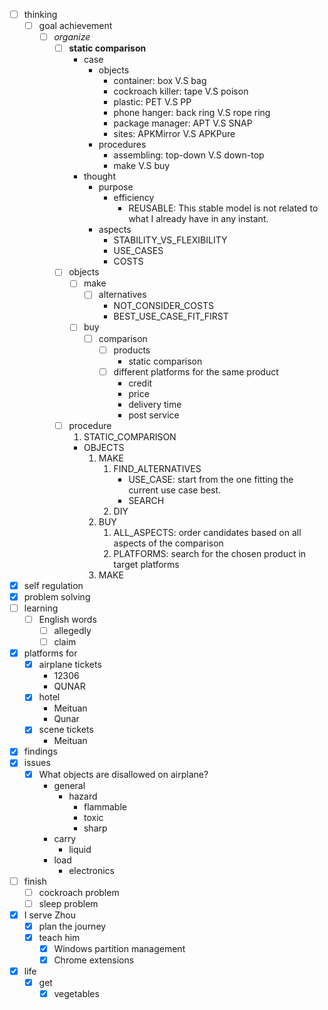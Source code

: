 - [ ] thinking
    - [ ] goal achievement
        - [ ] *organize*
            - [ ] **static comparison**
                - case
                    - objects
                        - container: box V.S bag
                        - cockroach killer: tape V.S poison
                        - plastic: PET V.S PP
                        - phone hanger: back ring V.S rope ring
                        - package manager: APT V.S SNAP
                        - sites: APKMirror V.S APKPure
                    - procedures
                        - assembling: top-down V.S down-top
                        - make V.S buy
                - thought
                    - purpose
                        - efficiency
                            - REUSABLE: This stable model is not related to what I already have in any instant.
                    - aspects
                        - STABILITY_VS_FLEXIBILITY
                        - USE_CASES
                        - COSTS
            - [ ] objects
                - [ ] make
                    - [ ] alternatives
                        - NOT_CONSIDER_COSTS
                        - BEST_USE_CASE_FIT_FIRST
                - [ ] buy
                    - [ ] comparison
                        - [ ] products
                            - static comparison
                        - [ ] different platforms for the same product
                            - credit
                            - price
                            - delivery time
                            - post service
            - [ ] procedure
                1. STATIC_COMPARISON
                - OBJECTS
                    1. MAKE
                        1. FIND_ALTERNATIVES
                            - USE_CASE: start from the one fitting the current use case best.
                            - SEARCH
                        2. DIY
                    2. BUY
                        1. ALL_ASPECTS: order candidates based on all aspects of the comparison
                        2. PLATFORMS: search for the chosen product in target platforms
                    3. MAKE
- [x] self regulation
- [x] problem solving
- [ ] learning
    - [ ] English words
        - [ ] allegedly
        - [ ] claim
- [x] platforms for
    - [x] airplane tickets
        - 12306
        - QUNAR
    - [x] hotel
        - Meituan
        - Qunar
    - [x] scene tickets
        - Meituan
- [x] findings
- [x] issues
    - [x] What objects are disallowed on airplane?
        - general
            - hazard
                - flammable
                - toxic
                - sharp
        - carry
            - liquid
        - load
            - electronics
- [ ] finish
    - [ ] cockroach problem
    - [ ] sleep problem
- [x] I serve Zhou
    - [x] plan the journey
    - [x] teach him
        - [x] Windows partition management
        - [x] Chrome extensions
- [x] life
    - [x] get
        - [x] vegetables